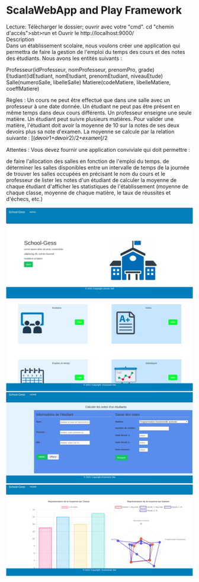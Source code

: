# ScalaWebApp and Play Framework
Lecture:
Télècharger le dossier;
ouvrir avec votre "cmd".
cd "chemin d'accés">sbt>run et
Ouvrir le http://localhost:9000/</br>
Description</br>
Dans un établissement scolaire, nous voulons créer une application qui permettra de faire la gestion de l'emploi du temps des cours et des notes des étudiants. Nous avons les entités suivants :

Professeur(idProfesseur, nomProfesseur, prenomPro, grade)
Etudiant(idEtudiant, nomEtudiant, prenomEtudiant, niveauEtude)
Salle(numeroSalle, libelleSalle)
Matiere(codeMatiere, libelleMatiere, coeffMatiere)

Règles :
Un cours ne peut être effectué que dans une salle avec un professeur à une date donnée. Un étudiant ne peut pas être présent en même temps dans deux cours différents. Un professeur enseigne une seule matière. Un étudiant peut suivre plusieurs matières. Pour valider une matière, l'étudiant doit avoir la moyenne de 10 sur la notes de ses deux devoirs plus sa note d'examen. La moyenne se calcule par la relation suivante :
[(𝑑𝑒𝑣𝑜𝑖𝑟1+𝑑𝑒𝑣𝑜𝑖𝑟2)/2+𝑒𝑥𝑎𝑚𝑒𝑛]/2
 
Attentes :
Vous devez fournir une application conviviale qui doit permettre :

de faire l'allocation des salles en fonction de l'emploi du temps.
de déterminer les salles disponibles entre un intervalle de temps de la journée
de trouver les salles occupées en précisant le nom du cours et le professeur
de lister les notes d'un étudiant
de calculer la moyenne de chaque étudiant
d'afficher les statistiques de l'établissement (moyenne de chaque classe, moyenne de chaque matière, le taux de réussites et d'échecs, etc.)

![Screenshot](1.png)
![Screenshot](2.png)
![Screenshot](3.png)
![Screenshot](4.png)

